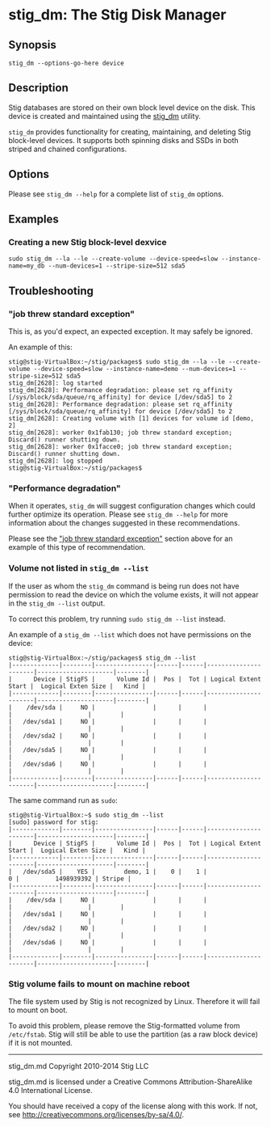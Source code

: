 # stig_dm: The Stig Disk Manager

## Synopsis

```
stig_dm --options-go-here device
```

## Description

Stig databases are stored on their own block level device on the disk. This device is created and maintained using the [stig_dm](./stig_dm.md) utility.

`stig_dm` provides functionality for creating, maintaining, and deleting Stig block-level devices. It supports both spinning disks and SSDs in both striped and chained configurations.

## Options

Please see `stig_dm --help` for a complete list of `stig_dm` options.

## Examples

### Creating a new Stig block-level dexvice

```
sudo stig_dm --la --le --create-volume --device-speed=slow --instance-name=my_db --num-devices=1 --stripe-size=512 sda5
```

## Troubleshooting

### "job threw standard exception"

This is, as you'd expect, an expected exception. It may safely be ignored.

An example of this:

```
stig@stig-VirtualBox:~/stig/packages$ sudo stig_dm --la --le --create-volume --device-speed=slow --instance-name=demo --num-devices=1 --stripe-size=512 sda5
stig_dm[2628]: log started
stig_dm[2628]: Performance degradation: please set rq_affinity [/sys/block/sda/queue/rq_affinity] for device [/dev/sda5] to 2
stig_dm[2628]: Performance degradation: please set rq_affinity [/sys/block/sda/queue/rq_affinity] for device [/dev/sda5] to 2
stig_dm[2628]: Creating volume with [1] devices for volume id [demo, 2]
stig_dm[2628]: worker 0x1fab130; job threw standard exception; Discard() runner shutting down.
stig_dm[2628]: worker 0x1facce0; job threw standard exception; Discard() runner shutting down.
stig_dm[2628]: log stopped
stig@stig-VirtualBox:~/stig/packages$
```

### "Performance degradation"

When it operates, `stig_dm` will suggest configuration changes which could further optimize its operation. Please see `stig_dm --help` for more information about the changes suggested in these recommendations.

Please see the ["job threw standard exception"](#job-threw-standard-exception) section above for an example of this type of recommendation.

### Volume not listed in `stig_dm --list`

If the user as whom the `stig_dm` command is being run does not have permission to read the device on which the volume exists, it will not appear in the `stig_dm --list` output.

To correct this problem, try running `sudo stig_dm --list` instead.

An example of a `stig_dm --list` which does not have permissions on the device:

```
stig@stig-VirtualBox:~/stig/packages$ stig_dm --list
|-------------|--------|----------------|------|------|----------------------|---------------------|--------|
|      Device | StigFS |      Volume Id |  Pos |  Tot | Logical Extent Start |  Logical Exten Size |   Kind |
|-------------|--------|----------------|------|------|----------------------|---------------------|--------|
|    /dev/sda |     NO |                |      |      |                      |                     |        |
|   /dev/sda1 |     NO |                |      |      |                      |                     |        |
|   /dev/sda2 |     NO |                |      |      |                      |                     |        |
|   /dev/sda5 |     NO |                |      |      |                      |                     |        |
|   /dev/sda6 |     NO |                |      |      |                      |                     |        |
|-------------|--------|----------------|------|------|----------------------|---------------------|--------|
```

The same command run as `sudo`:

```
stig@stig-VirtualBox:~$ sudo stig_dm --list
[sudo] password for stig:
|-------------|--------|----------------|------|------|----------------------|---------------------|--------|
|      Device | StigFS |      Volume Id |  Pos |  Tot | Logical Extent Start |  Logical Exten Size |   Kind |
|-------------|--------|----------------|------|------|----------------------|---------------------|--------|
|   /dev/sda5 |    YES |        demo, 1 |    0 |    1 |                    0 |          1498939392 | Stripe |
|-------------|--------|----------------|------|------|----------------------|---------------------|--------|
|    /dev/sda |     NO |                |      |      |                      |                     |        |
|   /dev/sda1 |     NO |                |      |      |                      |                     |        |
|   /dev/sda2 |     NO |                |      |      |                      |                     |        |
|   /dev/sda6 |     NO |                |      |      |                      |                     |        |
|-------------|--------|----------------|------|------|----------------------|---------------------|--------|
```

### Stig volume fails to mount on machine reboot

The file system used by Stig is not recognized by Linux. Therefore it will fail to mount on boot.

To avoid this problem, please remove the Stig-formatted volume from `/etc/fstab`. Stig will still be able to use the partition (as a raw block device) if it is not mounted.

-----

stig_dm.md Copyright 2010-2014 Stig LLC

stig_dm.md is licensed under a Creative Commons Attribution-ShareAlike 4.0 International License.

You should have received a copy of the license along with this work. If not, see <http://creativecommons.org/licenses/by-sa/4.0/>.
